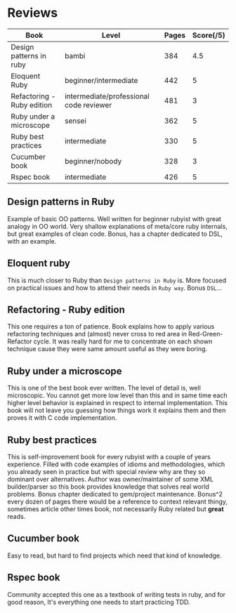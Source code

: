 # Reviews
|Book |Level|Pages|Score(/5)|
|---|---|---|---|
|Design patterns in ruby |bambi|384|4.5|
|Eloquent Ruby|beginner/intermediate|442|5|
|Refactoring - Ruby edition|intermediate/professional code reviewer|481|3|
|Ruby under a microscope|sensei|362|5|
|Ruby best practices|intermediate|330|5|
|Cucumber book|beginner/nobody|328|3|
|Rspec book|intermediate|426|5|

## Design patterns in Ruby
Example of basic OO patterns. Well written for beginner rubyist with great analogy in OO world. Very shallow explanations of meta/core ruby internals, but great examples of clean code. Bonus, has a chapter dedicated to DSL, with an example.

## Eloquent ruby
This is much closer to Ruby than `Design patterns in Ruby` is. More focused on practical issues and how to attend their needs in `Ruby way`. Bonus `DSL`...

## Refactoring - Ruby edition
This one requires a ton of patience. Book explains how to apply various refactoring techniques and (almost) never cross to red area in Red-Green-Refactor cycle. It was really hard for me to concentrate on each shown technique cause they were same amount useful as they were boring.

## Ruby under a microscope
This is one of the best book ever written. The level of detail is, well microscopic. You cannot get more low level than this and in same time each higher level behavior is explained in respect to internal implementation. This book will not leave you guessing how things work it explains them and then proves it with C code implementation.

## Ruby best practices
This is self-improvement book for every rubyist with a couple of years experience. Filled with code examples of idioms and methodologies, which you already seen in practice but with special review why are they so dominant over alternatives. Author was owner/maintainer of some XML builder/parser so this book provides knowledge that solves real world problems. Bonus chapter dedicated to gem/project maintenance. Bonus^2 every dozen of pages there would be a reference to context relevant thingy, sometimes article other times book, not necessarily Ruby related but **great** reads.

## Cucumber book
Easy to read, but hard to find projects which need that kind of knowledge.

## Rspec book
Community accepted this one as a textbook of writing tests in ruby, and for good reason, It's everything one needs to start practicing TDD.

